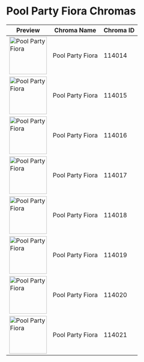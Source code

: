 # Pool Party Fiora Chromas

| Preview | Chroma Name | Chroma ID |
|---|---|---|
| <img src='https://raw.communitydragon.org/latest/plugins/rcp-be-lol-game-data/global/default/v1/champion-chroma-images/114/114014.png' alt='Pool Party Fiora' width='100'> | Pool Party Fiora | 114014 |
| <img src='https://raw.communitydragon.org/latest/plugins/rcp-be-lol-game-data/global/default/v1/champion-chroma-images/114/114015.png' alt='Pool Party Fiora' width='100'> | Pool Party Fiora | 114015 |
| <img src='https://raw.communitydragon.org/latest/plugins/rcp-be-lol-game-data/global/default/v1/champion-chroma-images/114/114016.png' alt='Pool Party Fiora' width='100'> | Pool Party Fiora | 114016 |
| <img src='https://raw.communitydragon.org/latest/plugins/rcp-be-lol-game-data/global/default/v1/champion-chroma-images/114/114017.png' alt='Pool Party Fiora' width='100'> | Pool Party Fiora | 114017 |
| <img src='https://raw.communitydragon.org/latest/plugins/rcp-be-lol-game-data/global/default/v1/champion-chroma-images/114/114018.png' alt='Pool Party Fiora' width='100'> | Pool Party Fiora | 114018 |
| <img src='https://raw.communitydragon.org/latest/plugins/rcp-be-lol-game-data/global/default/v1/champion-chroma-images/114/114019.png' alt='Pool Party Fiora' width='100'> | Pool Party Fiora | 114019 |
| <img src='https://raw.communitydragon.org/latest/plugins/rcp-be-lol-game-data/global/default/v1/champion-chroma-images/114/114020.png' alt='Pool Party Fiora' width='100'> | Pool Party Fiora | 114020 |
| <img src='https://raw.communitydragon.org/latest/plugins/rcp-be-lol-game-data/global/default/v1/champion-chroma-images/114/114021.png' alt='Pool Party Fiora' width='100'> | Pool Party Fiora | 114021 |
